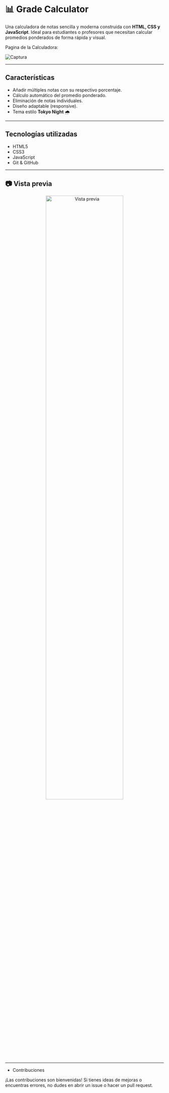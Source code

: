 # 📊 Grade Calculator

Una calculadora de notas sencilla y moderna construida con **HTML, CSS y JavaScript**. Ideal para estudiantes o profesores que necesitan calcular promedios ponderados de forma rápida y visual.
<p>Pagina de la Calculadora: </p>

![Captura](https://i.pinimg.com/736x/5c/37/d1/5c37d1c0bfc6f5897d39eede543c59c4.jpg) <!-- Puedes subir una captura y reemplazar esto -->

---

##  Características

- Añadir múltiples notas con su respectivo porcentaje.
- Cálculo automático del promedio ponderado.
- Eliminación de notas individuales.
- Diseño adaptable (responsive).
- Tema estilo **Tokyo Night** 🌧️

---

##  Tecnologías utilizadas

- HTML5
- CSS3
- JavaScript 
- Git & GitHub

---

## 📷 Vista previa

<p align="center">
  <img src="https://i.ibb.co/Xfg8gmsL/Captura-de-pantalla-2025-05-27-220157.png" alt="Vista previa" width="70%">
</p>

---

* Contribuciones
<p>¡Las contribuciones son bienvenidas! Si tienes ideas de mejoras o encuentras errores, no dudes en abrir un issue o hacer un pull request.</p>
